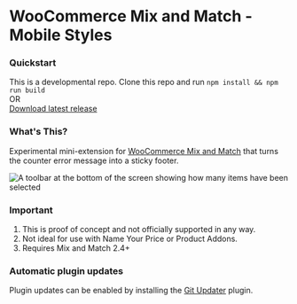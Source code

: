 # WooCommerce Mix and Match - Mobile Styles

### Quickstart

This is a developmental repo. Clone this repo and run `npm install && npm run build`   
OR    
[Download latest release](https://github.com/kathyisawesome/wc-mnm-mobile-styles/releases/latest/)

### What's This?

Experimental mini-extension for [WooCommerce Mix and Match](https://woocommerce.com/products/woocommerce-mix-and-match-products/) that turns the counter error message into a sticky footer.

![A toolbar at the bottom of the screen showing how many items have been selected](https://user-images.githubusercontent.com/507025/79001591-f4321100-7b0b-11ea-8743-a42a4a13a319.png)

### Important

1. This is proof of concept and not officially supported in any way.
2. Not ideal for use with Name Your Price or Product Addons.
3. Requires Mix and Match 2.4+

### Automatic plugin updates

Plugin updates can be enabled by installing the [Git Updater](https://git-updater.com/) plugin.